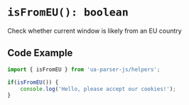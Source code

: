# `isFromEU(): boolean`

Check whether current window is likely from an EU country

## Code Example

```js
import { isFromEU } from 'ua-parser-js/helpers';

if(isFromEU()) {
    console.log('Hello, please accept our cookies!');
}
```